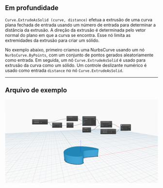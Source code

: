 <!--- Autodesk.DesignScript.Geometry.Curve.ExtrudeAsSolid(curve, distance) --->
<!--- NWZ4OHZGJ3DY35YJAGFATFVE4TKRWATQD3KYVPZ6JOGMLBYXOLLA --->
## Em profundidade
`Curve.ExtrudeAsSolid (curve, distance)` efetua a extrusão de uma curva plana fechada de entrada usando um número de entrada para determinar a distância da extrusão. A direção da extrusão é determinada pelo vetor normal do plano em que a curva se encontra. Esse nó limita as extremidades da extrusão para criar um sólido.

No exemplo abaixo, primeiro criamos uma NurbsCurve usando um nó `NurbsCurve.ByPoints`, com um conjunto de pontos gerados aleatoriamente como entrada. Em seguida, um nó `Curve.ExtrudeAsSolid` é usado para extrusão da curva como um sólido. Um controle deslizante numérico é usado como entrada `distance` no nó `Curve.ExtrudeAsSolid`.
___
## Arquivo de exemplo

![Curve.ExtrudeAsSolid(curve, distance)](./NWZ4OHZGJ3DY35YJAGFATFVE4TKRWATQD3KYVPZ6JOGMLBYXOLLA_img.jpg)
